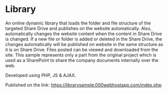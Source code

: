 # Library
An online dynamic library that loads the folder and file structure of the targeted Share Drive and publishes on the website automatically. Also, automatically changes the website content when the content in Share Drive is changed. If a new file or folder is added or deleted in the Share Drive, the changes automatically will be published on website in the same structure as it is on Share Drive. Files posted can be viewed and downloaded from the site. This sample represents only a part from the original project which is used as a SharePoint to share the company documents internally over the web.

Developed using PHP, JS & AJAX.

Published on the link: https://librarysample.000webhostapp.com/index.php
